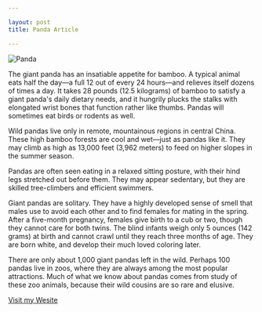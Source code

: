 ```yaml
---

layout: post
title: Panda Article

---
```



![Panda](http://www.konicaminolta.com/kids/endangered_animals/library/field/img/g-panda_img01-l.jpg)



The giant panda has an insatiable appetite for bamboo. A typical animal eats half the day—a full 12 out of every 24 hours—and relieves itself dozens of times a day. It takes 28 pounds (12.5 kilograms) of bamboo to satisfy a giant panda's daily dietary needs, and it hungrily plucks the stalks with elongated wrist bones that function rather like thumbs. Pandas will sometimes eat birds or rodents as well.

Wild pandas live only in remote, mountainous regions in central China. These high bamboo forests are cool and wet—just as pandas like it. They may climb as high as 13,000 feet (3,962 meters) to feed on higher slopes in the summer season.

Pandas are often seen eating in a relaxed sitting posture, with their hind legs stretched out before them. They may appear sedentary, but they are skilled tree-climbers and efficient swimmers.

Giant pandas are solitary. They have a highly developed sense of smell that males use to avoid each other and to find females for mating in the spring. After a five-month pregnancy, females give birth to a cub or two, though they cannot care for both twins. The blind infants weigh only 5 ounces (142 grams) at birth and cannot crawl until they reach three months of age. They are born white, and develop their much loved coloring later.

There are only about 1,000 giant pandas left in the wild. Perhaps 100 pandas live in zoos, where they are always among the most popular attractions. Much of what we know about pandas comes from study of these zoo animals, because their wild cousins are so rare and elusive.


[Visit my Wesite](https://nestorcbello.com)
